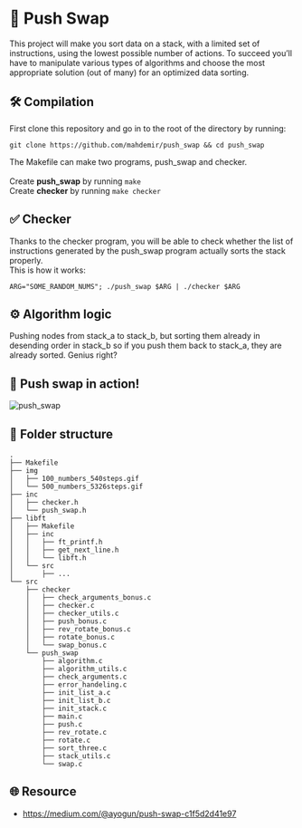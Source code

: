 # 🔄 Push Swap
This project will make you sort data on a stack, with a limited set of instructions, using
the lowest possible number of actions. To succeed you’ll have to manipulate various types of algorithms and choose the most appropriate solution (out of many) for an optimized data sorting.

## 🛠️ Compilation
First clone this repository and go in to the root of the directory by running:
```
git clone https://github.com/mahdemir/push_swap && cd push_swap
```
The Makefile can make two programs, push_swap and checker.
\
\
Create **push_swap** by running ```make```
\
Create **checker** by running ```make checker```

## ✅ Checker
Thanks to the checker program, you will be able to check whether the list of instructions generated by the push_swap program actually sorts the stack properly.
\
This is how it works:
```
ARG="SOME_RANDOM_NUMS"; ./push_swap $ARG | ./checker $ARG
```

## ⚙️ Algorithm logic
Pushing nodes from stack_a to stack_b, but sorting them already in desending order in stack_b so if you push them back to stack_a, they are already sorted. Genius right?

## 👀 Push swap in action!
![push_swap](./img/500_numbers_5326steps.gif)

## 🌳 Folder structure
```
.
├── Makefile
├── img
│   ├── 100_numbers_540steps.gif
│   └── 500_numbers_5326steps.gif
├── inc
│   ├── checker.h
│   └── push_swap.h
├── libft
│   ├── Makefile
│   ├── inc
│   │   ├── ft_printf.h
│   │   ├── get_next_line.h
│   │   └── libft.h
│   └── src
│       ├── ...
└── src
    ├── checker
    │   ├── check_arguments_bonus.c
    │   ├── checker.c
    │   ├── checker_utils.c
    │   ├── push_bonus.c
    │   ├── rev_rotate_bonus.c
    │   ├── rotate_bonus.c
    │   └── swap_bonus.c
    └── push_swap
        ├── algorithm.c
        ├── algorithm_utils.c
        ├── check_arguments.c
        ├── error_handeling.c
        ├── init_list_a.c
        ├── init_list_b.c
        ├── init_stack.c
        ├── main.c
        ├── push.c
        ├── rev_rotate.c
        ├── rotate.c
        ├── sort_three.c
        ├── stack_utils.c
        └── swap.c
```

## 🌐 Resource
- https://medium.com/@ayogun/push-swap-c1f5d2d41e97
